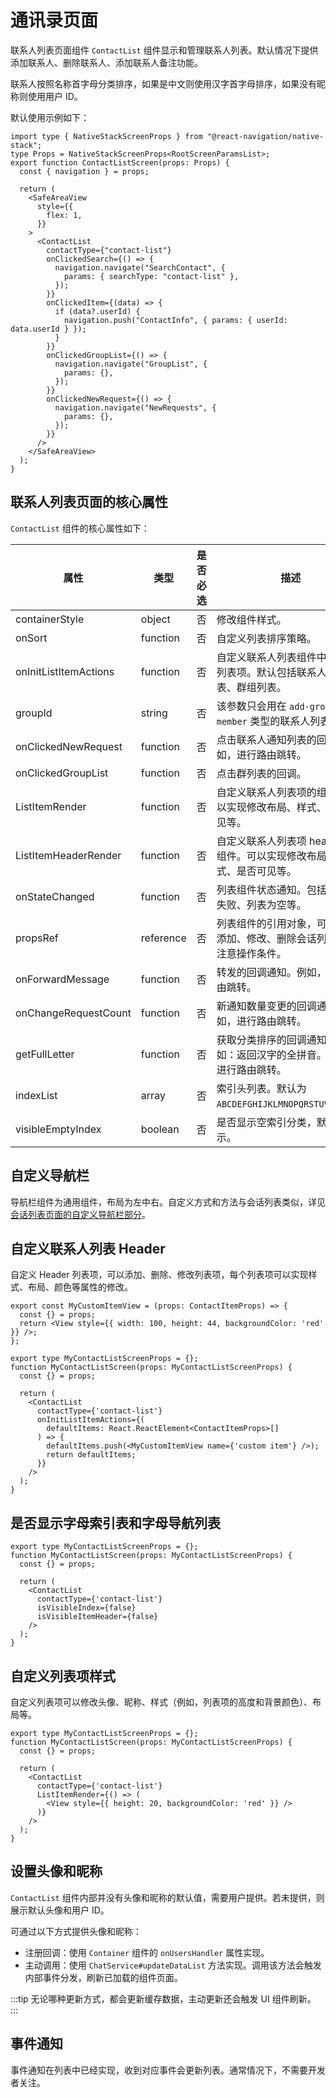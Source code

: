 # 通讯录页面

<Toc />

联系人列表页面组件 `ContactList` 组件显示和管理联系人列表。默认情况下提供添加联系人、删除联系人、添加联系人备注功能。

联系人按照名称首字母分类排序，如果是中文则使用汉字首字母排序，如果没有昵称则使用用户 ID。

<ImageGallery>
  <ImageItem src="/images/uikit/chatuikit/ios/custom_contact_list.png" title="通讯录" />
</ImageGallery>

默认使用示例如下：

```tsx
import type { NativeStackScreenProps } from "@react-navigation/native-stack";
type Props = NativeStackScreenProps<RootScreenParamsList>;
export function ContactListScreen(props: Props) {
  const { navigation } = props;

  return (
    <SafeAreaView
      style={{
        flex: 1,
      }}
    >
      <ContactList
        contactType={"contact-list"}
        onClickedSearch={() => {
          navigation.navigate("SearchContact", {
            params: { searchType: "contact-list" },
          });
        }}
        onClickedItem={(data) => {
          if (data?.userId) {
            navigation.push("ContactInfo", { params: { userId: data.userId } });
          }
        }}
        onClickedGroupList={() => {
          navigation.navigate("GroupList", {
            params: {},
          });
        }}
        onClickedNewRequest={() => {
          navigation.navigate("NewRequests", {
            params: {},
          });
        }}
      />
    </SafeAreaView>
  );
}
```

## 联系人列表页面的核心属性

`ContactList` 组件的核心属性如下：

| 属性                  | 类型      | 是否必选 | 描述               |
| --------------------- | --------- | -------- | --------------------- |
| containerStyle        | object    | 否       | 修改组件样式。      |
| onSort                | function  | 否       | 自定义列表排序策略。      |
| onInitListItemActions | function  | 否       | 自定义联系人列表组件中的单独列表项。默认包括联系人申请列表、群组列表。 |
| groupId               | string    | 否       | 该参数只会用在 `add-group-member` 类型的联系人列表中。    |
| onClickedNewRequest   | function  | 否       | 点击联系人通知列表的回调。例如，进行路由跳转。   |
| onClickedGroupList    | function  | 否       | 点击群列表的回调。   |
| ListItemRender        | function  | 否       | 自定义联系人列表项的组件。可以实现修改布局、样式、是否可见等。  |
| ListItemHeaderRender  | function  | 否       | 自定义联系人列表项 header 的组件。可以实现修改布局、样式、是否可见等。 |
| onStateChanged        | function  | 否       | 列表组件状态通知。包括：加载失败、列表为空等。     |
| propsRef              | reference | 否       | 列表组件的引用对象，可以主动添加、修改、删除会话列表项，注意操作条件。 |
| onForwardMessage      | function  | 否       | 转发的回调通知。例如，进行路由跳转。                                         |
| onChangeRequestCount  | function  | 否       | 新通知数量变更的回调通知。例如，进行路由跳转。                               |
| getFullLetter         | function  | 否       | 获取分类排序的回调通知。例如：返回汉字的全拼音。 例如，进行路由跳转。        |
| indexList             | array     | 否       | 索引头列表。默认为 `ABCDEFGHIJKLMNOPQRSTUVWXYZ#`。                        |
| visibleEmptyIndex     | boolean   | 否       | 是否显示空索引分类，默认不显示。                                       |

## 自定义导航栏

导航栏组件为通用组件，布局为左中右。自定义方式和方法与会话列表类似，详见[会话列表页面的自定义导航栏部分](chatuikit_conversation.html#自定义导航栏)。

## 自定义联系人列表 Header

自定义 Header 列表项，可以添加、删除、修改列表项，每个列表项可以实现样式、布局、颜色等属性的修改。

```tsx
export const MyCustomItemView = (props: ContactItemProps) => {
  const {} = props;
  return <View style={{ width: 100, height: 44, backgroundColor: 'red' }} />;
};

export type MyContactListScreenProps = {};
function MyContactListScreen(props: MyContactListScreenProps) {
  const {} = props;

  return (
    <ContactList
      contactType={'contact-list'}
      onInitListItemActions={(
        defaultItems: React.ReactElement<ContactItemProps>[]
      ) => {
        defaultItems.push(<MyCustomItemView name={'custom item'} />);
        return defaultItems;
      }}
    />
  );
}
```

## 是否显示字母索引表和字母导航列表

```tsx
export type MyContactListScreenProps = {};
function MyContactListScreen(props: MyContactListScreenProps) {
  const {} = props;

  return (
    <ContactList
      contactType={'contact-list'}
      isVisibleIndex={false}
      isVisibleItemHeader={false}
    />
  );
}
```

## 自定义列表项样式

自定义列表项可以修改头像、昵称、样式（例如，列表项的高度和背景颜色）、布局等。

```tsx
export type MyContactListScreenProps = {};
function MyContactListScreen(props: MyContactListScreenProps) {
  const {} = props;

  return (
    <ContactList
      contactType={'contact-list'}
      ListItemRender={() => (
        <View style={{ height: 20, backgroundColor: 'red' }} />
      )}
    />
  );
}
```

## 设置头像和昵称

`ContactList` 组件内部并没有头像和昵称的默认值，需要用户提供。若未提供，则展示默认头像和用户 ID。

可通过以下方式提供头像和昵称：

- 注册回调：使用 `Container` 组件的 `onUsersHandler` 属性实现。
- 主动调用：使用 `ChatService#updateDataList` 方法实现。调用该方法会触发内部事件分发，刷新已加载的组件页面。

:::tip
无论哪种更新方式，都会更新缓存数据，主动更新还会触发 UI 组件刷新。
:::

## 事件通知

事件通知在列表中已经实现，收到对应事件会更新列表。通常情况下，不需要开发者关注。
